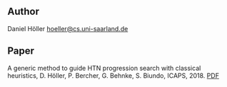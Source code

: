 ## Author
Daniel Höller <hoeller@cs.uni-saarland.de>

## Paper
A generic method to guide HTN progression search with classical heuristics, D. Höller, P. Bercher, G. Behnke, S. Biundo, ICAPS, 2018. [PDF](https://aaai.org/ocs/index.php/ICAPS/ICAPS18/paper/view/17764/16969)
